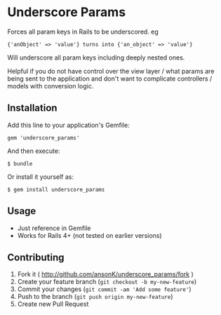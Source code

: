 # Underscore Params

Forces all param keys in Rails to be underscored. eg

    {'anObject' => 'value'} turns into {'an_object' => 'value'}

Will underscore all param keys including deeply nested ones.

Helpful if you do not have control over the view layer / what params are being sent to the application and don't want to complicate controllers / models with conversion logic.

## Installation

Add this line to your application's Gemfile:

    gem 'underscore_params'

And then execute:

    $ bundle

Or install it yourself as:

    $ gem install underscore_params

## Usage

* Just reference in Gemfile
* Works for Rails 4+ (not tested on earlier versions)

## Contributing

1. Fork it ( http://github.com/ansonK/underscore_params/fork )
2. Create your feature branch (`git checkout -b my-new-feature`)
3. Commit your changes (`git commit -am 'Add some feature'`)
4. Push to the branch (`git push origin my-new-feature`)
5. Create new Pull Request
